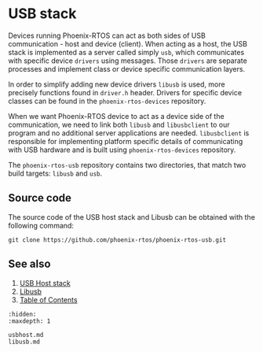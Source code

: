 # USB stack

Devices running Phoenix-RTOS can act as both sides of USB communication - host and device (client). When acting as a
host, the USB stack is implemented as a server called simply `usb`, which communicates with specific device `drivers`
using messages. Those `drivers` are separate processes and implement class or device specific communication layers.

In order to simplify adding new device drivers `libusb` is used, more precisely functions found in `driver.h` header.
Drivers for specific device classes can be found in the `phoenix-rtos-devices` repository.

When we want Phoenix-RTOS device to act as a device side of the communication, we need to link both `libusb` and
`libusbclient` to our program and no additional server applications are needed. `libusbclient` is responsible for
implementing platform specific details of communicating with USB hardware and is built using `phoenix-rtos-devices`
repository.

The `phoenix-rtos-usb` repository contains two directories, that match two build targets: `libusb` and `usb`.

## Source code

The source code of the USB host stack and Libusb can be obtained with the following command:

```console
git clone https://github.com/phoenix-rtos/phoenix-rtos-usb.git
```

## See also

1. [USB Host stack](usbhost.md)
2. [Libusb](libusb.md)
3. [Table of Contents](../index.md)

```{toctree}
:hidden:
:maxdepth: 1

usbhost.md
libusb.md
```
